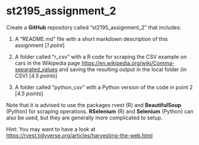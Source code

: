 # st2195_assignment_2

Create a **GitHub** repository called “st2195_assignment_2” that includes:

1. A “README.md” file with a short markdown description of this assignment [_1 point_]

2. A folder called “r_csv” with a R code for scraping the CSV example on cars in the Wikipedia page https://en.wikipedia.org/wiki/Comma-separated_values and saving the resulting output in the local folder (in CSV) [_4.5 points_]

3. A folder called “python_csv” with a Python version of the code in point 2
[_4.5 points_]

Note that it is advised to use the packages rvest (R) and **BeautifulSoup** (Python) for scraping operations. **RSelenium** (R) and **Selenium** (Python) can also be used, but they are generally more complicated to setup.

Hint: You may want to have a look at
https://rvest.tidyverse.org/articles/harvesting-the-web.html
